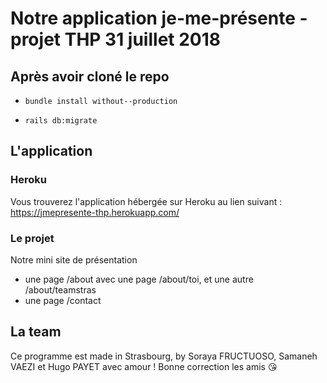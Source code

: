 # Notre application je-me-présente - projet THP 31 juillet 2018

## Après avoir cloné le repo

- `bundle install without--production`

- `rails db:migrate`

## L'application

### Heroku

Vous trouverez l'application hébergée sur Heroku au lien suivant : https://jmepresente-thp.herokuapp.com/

### Le projet

Notre mini site de présentation
- une page /about avec une page /about/toi, et une autre /about/teamstras
- une page /contact

## La team

Ce programme est made in Strasbourg, by Soraya FRUCTUOSO, Samaneh VAEZI et Hugo PAYET avec amour ! Bonne correction les amis :kissing_heart:
